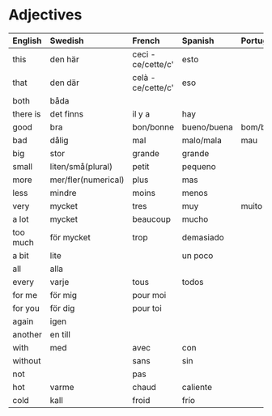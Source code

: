 # Adjectives

| English  | Swedish             | French             | Spanish     | Portugese         | Italian         |
| :------- | :------------------ | :----------------- | :---------- | :---------------- | :-------------- |
| this     | den här             | ceci - ce/cette/c' | esto        |                   |                 |
| that     | den där             | celà - ce/cette/c' | eso         |                   |                 |
| both     | båda                |                    |             |                   |                 |
| there is | det finns           | il y a             | hay         |                   |                 |
| good     | bra                 | bon/bonne          | bueno/buena | bom/boa/bons/boas | buono           |
| bad      | dålig               | mal                | malo/mala   | mau               | cattivo/cattiva |
| big      | stor                | grande             | grande      |                   |                 |
| small    | liten/små(plural)   | petit              | pequeno     |                   |                 |
| more     | mer/fler(numerical) | plus               | mas         |                   |                 |
| less     | mindre              | moins              | menos       |                   |                 |
| very     | mycket              | tres               | muy         | muito             | molto           |
| a lot    | mycket              | beaucoup           | mucho       |                   |                 |
| too much | för mycket          | trop               | demasiado   |                   | troppo          |
| a bit    | lite                |                    | un poco     |                   |                 |
| all      | alla                |                    |             |                   |                 |
| every    | varje               | tous               | todos       |                   |                 |
| for me   | för mig             | pour moi           |             |                   |                 |
| for you  | för dig             | pour toi           |             |                   |                 |
| again    | igen                |                    |             |                   |                 |
| another  | en till             |                    |             |                   |                 |
| with     | med                 | avec               | con         |                   |                 |
| without  |                     | sans               | sin         |                   |                 |
| not      |                     | pas                |             |                   |                 |
| hot      | varme               | chaud              | caliente    |                   |                 |
| cold     | kall                | froid              | frío        |                   |                 |
